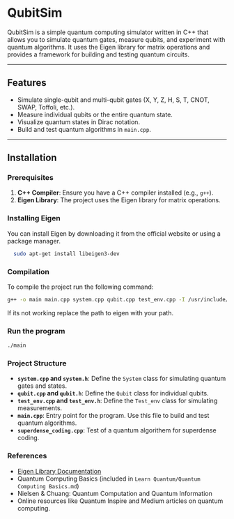 # QubitSim

QubitSim is a simple quantum computing simulator written in C++ that allows you to simulate quantum gates, measure qubits, and experiment with quantum algorithms. It uses the Eigen library for matrix operations and provides a framework for building and testing quantum circuits.

---

## Features
- Simulate single-qubit and multi-qubit gates (X, Y, Z, H, S, T, CNOT, SWAP, Toffoli, etc.).
- Measure individual qubits or the entire quantum state.
- Visualize quantum states in Dirac notation.
- Build and test quantum algorithms in `main.cpp`.

---

## Installation

### Prerequisites
1. **C++ Compiler**: Ensure you have a C++ compiler installed (e.g., `g++`).
2. **Eigen Library**: The project uses the Eigen library for matrix operations.

### Installing Eigen
You can install Eigen by downloading it from the official website or using a package manager.
```bash
  sudo apt-get install libeigen3-dev
```

### Compilation
To compile the project run the following command:
```bash
g++ -o main main.cpp system.cpp qubit.cpp test_env.cpp -I /usr/include/eigen3
```
If its not working replace the path to eigen with your path.

### Run the program
```bash
./main
```

### Project Structure

- **`system.cpp` and `system.h`**: Define the `System` class for simulating quantum gates and states.
- **`qubit.cpp` and `qubit.h`**: Define the `Qubit` class for individual qubits.
- **`test_env.cpp` and `test_env.h`**: Define the `Test_env` class for simulating measurements.
- **`main.cpp`**: Entry point for the program. Use this file to build and test quantum algorithms.
- **`superdense_coding.cpp`**: Test of a quantum algorithem for superdense coding.

### References

- [Eigen Library Documentation](https://eigen.tuxfamily.org/dox/GettingStarted.html)
- Quantum Computing Basics (included in `Learn Quantum/Quantum Computing Basics.md`)
- Nielsen & Chuang: Quantum Computation and Quantum Information
- Online resources like Quantum Inspire and Medium articles on quantum computing.
